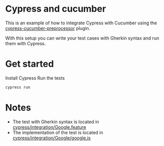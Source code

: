 # Cypress and cucumber

This is an example of how to integrate Cypress with Cucumber using the [cypress-cucumber-preprocessor]() plugin.

With this setup you can write your test cases with Gherkin syntax and run them with Cypress.

# Get started

Install Cypress
Run the tests
```bash
cypress run
```

# Notes
- The test with Gherkin syntax is located in [cypress/integration/Google.feature](cypress/integration/Google.feature)
- The implementation of the test is located in [cypress/integration/Google/google.js](cypress/integration/Google/google.js)
